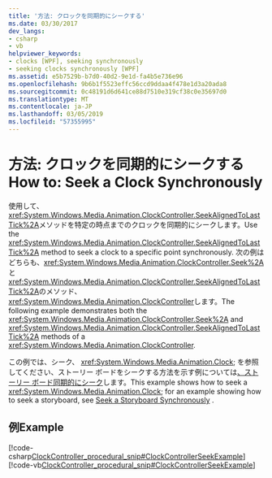 ```yaml
---
title: '方法: クロックを同期的にシークする'
ms.date: 03/30/2017
dev_langs:
- csharp
- vb
helpviewer_keywords:
- clocks [WPF], seeking synchronously
- seeking clocks synchronously [WPF]
ms.assetid: e5b7529b-b7d0-40d2-9e1d-fa4b5e736e96
ms.openlocfilehash: 9b6b1f5523effc56ccd9ddaa4f478e1d3a20ada8
ms.sourcegitcommit: 0c48191d6d641ce88d7510e319cf38c0e35697d0
ms.translationtype: MT
ms.contentlocale: ja-JP
ms.lasthandoff: 03/05/2019
ms.locfileid: "57355995"
---
```

# <a name="how-to-seek-a-clock-synchronously"></a><span data-ttu-id="4e06f-102">方法: クロックを同期的にシークする</span><span class="sxs-lookup"><span data-stu-id="4e06f-102">How to: Seek a Clock Synchronously</span></span>
<span data-ttu-id="4e06f-103">使用して、<xref:System.Windows.Media.Animation.ClockController.SeekAlignedToLastTick%2A>メソッドを特定の時点までのクロックを同期的にシークします。</span><span class="sxs-lookup"><span data-stu-id="4e06f-103">Use the <xref:System.Windows.Media.Animation.ClockController.SeekAlignedToLastTick%2A> method to seek a clock to a specific point synchronously.</span></span> <span data-ttu-id="4e06f-104">次の例はどちらも、<xref:System.Windows.Media.Animation.ClockController.Seek%2A>と<xref:System.Windows.Media.Animation.ClockController.SeekAlignedToLastTick%2A>のメソッド、<xref:System.Windows.Media.Animation.ClockController>します。</span><span class="sxs-lookup"><span data-stu-id="4e06f-104">The following example demonstrates both the <xref:System.Windows.Media.Animation.ClockController.Seek%2A> and <xref:System.Windows.Media.Animation.ClockController.SeekAlignedToLastTick%2A> methods of a <xref:System.Windows.Media.Animation.ClockController>.</span></span>  
  
 <span data-ttu-id="4e06f-105">この例では、シーク、 <xref:System.Windows.Media.Animation.Clock>; を参照してください、ストーリー ボードをシークする方法を示す例については[、ストーリー ボード同期的にシーク](how-to-seek-a-storyboard-synchronously.md)します。</span><span class="sxs-lookup"><span data-stu-id="4e06f-105">This example shows how to seek a <xref:System.Windows.Media.Animation.Clock>; for an example showing how to seek a storyboard, see [Seek a Storyboard Synchronously](how-to-seek-a-storyboard-synchronously.md) .</span></span>  
  
## <a name="example"></a><span data-ttu-id="4e06f-106">例</span><span class="sxs-lookup"><span data-stu-id="4e06f-106">Example</span></span>  
 [!code-csharp[ClockController_procedural_snip#ClockControllerSeekExample](~/samples/snippets/csharp/VS_Snippets_Wpf/ClockController_procedural_snip/CSharp/SeekAlignedToLastTickExample.cs#clockcontrollerseekexample)]
 [!code-vb[ClockController_procedural_snip#ClockControllerSeekExample](~/samples/snippets/visualbasic/VS_Snippets_Wpf/ClockController_procedural_snip/visualbasic/seekalignedtolasttickexample.vb#clockcontrollerseekexample)]
